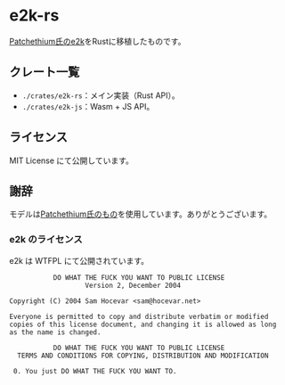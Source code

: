 # e2k-rs

[Patchethium氏のe2k](https://github.com/Patchethium/e2k)をRustに移植したものです。

## クレート一覧

- `./crates/e2k-rs`：メイン実装（Rust API）。 
- `./crates/e2k-js`：Wasm + JS API。

## ライセンス

MIT License にて公開しています。

## 謝辞

モデルは[Patchethium氏のもの](https://github.com/Patchethium/e2k/releases/tag/0.2.0)を使用しています。ありがとうございます。

### e2k のライセンス

e2k は WTFPL にて公開されています。

```
           DO WHAT THE FUCK YOU WANT TO PUBLIC LICENSE
                   Version 2, December 2004

Copyright (C) 2004 Sam Hocevar <sam@hocevar.net>

Everyone is permitted to copy and distribute verbatim or modified
copies of this license document, and changing it is allowed as long
as the name is changed.

           DO WHAT THE FUCK YOU WANT TO PUBLIC LICENSE
  TERMS AND CONDITIONS FOR COPYING, DISTRIBUTION AND MODIFICATION

 0. You just DO WHAT THE FUCK YOU WANT TO.
```
